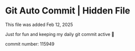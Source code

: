 # Git Auto Commit | Hidden File

This file was added Feb 12, 2025

Just for fun and keeping my daily git commit active 🤪

commit number: 115949
